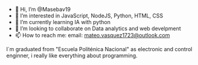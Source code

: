 - 👋 Hi, I’m @Masebav19
- 👀 I’m interested in JavaScript, NodeJS, Python, HTML, CSS
- 🌱 I’m currently learning IA with python
- 💞️ I’m looking to collaborate on Data analytics and web develpment
- 📫 How to reach me: email: mateo.vasquez1723@outlook.com

I´m graduated from "Escuela Politénica Nacional" as electronic and control enginner, i really like everything about programming.
